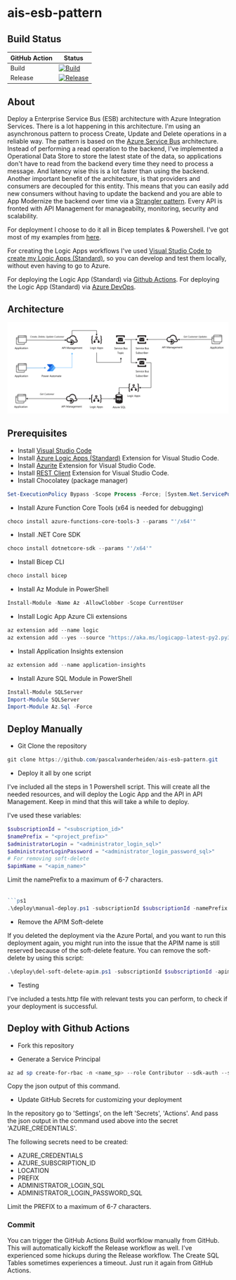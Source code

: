 # ais-esb-pattern

## Build Status

| GitHub Action | Status |
| ----------- | ----------- |
| Build | [![Build](https://github.com/pascalvanderheiden/ais-esb-pattern/actions/workflows/build.yml/badge.svg?branch=main)](https://github.com/pascalvanderheiden/ais-esb-pattern/actions/workflows/build.yml) |
| Release | [![Release](https://github.com/pascalvanderheiden/ais-esb-pattern/actions/workflows/release.yml/badge.svg)](https://github.com/pascalvanderheiden/ais-esb-pattern/actions/workflows/release.yml) |

## About

Deploy a Enterprise Service Bus (ESB) architecture with Azure Integration Services. There is a lot happening in this architecture. I'm using an asynchronous pattern to process Create, Update and Delete operations in a reliable way. The pattern is based on the [Azure Service Bus](https://docs.microsoft.com/en-us/azure/service-bus-messaging/service-bus-messaging-overview) architecture. Instead of performing a read operation to the backend, I've implemented a Operational Data Store to store the latest state of the data, so applications don't have to read from the backend every time they need to process a message. And latency wise this is a lot faster than using the backend. Another important benefit of the architecture, is that providers and consumers are decoupled for this entity. This means that you can easily add new consumers without having to update the backend and you are able to App Modernize the backend over time via a [Strangler pattern](https://docs.microsoft.com/en-us/azure/architecture/patterns/strangler-fig). Every API is fronted with API Management for manageabilty, monitoring, security and scalability. 

For deployment I choose to do it all in Bicep templates & Powershell. I've got most of my examples from [here](https://github.com/Azure/bicep/tree/main/docs/examples).

For creating the Logic Apps workflows I've used [Visual Studio Code to create my Logic Apps (Standard)](https://docs.microsoft.com/en-us/azure/logic-apps/create-single-tenant-workflows-visual-studio-code), so you can develop and test them locally, without even having to go to Azure.  

For deploying the Logic App (Standard) via [Github Actions](https://github.com/Azure/logicapps/tree/master/github-sample).
For deploying the Logic App (Standard) via [Azure DevOps](https://github.com/Azure/logicapps/tree/master/azure-devops-sample).

## Architecture

![ais-esb-pattern](docs/images/arch.png)

## Prerequisites

* Install [Visual Studio Code](https://code.visualstudio.com/download)
* Install [Azure Logic Apps (Standard)](https://marketplace.visualstudio.com/items?itemName=ms-azuretools.vscode-azurelogicapps) Extension for Visual Studio Code.
* Install [Azurite](https://marketplace.visualstudio.com/items?itemName=Azurite.azurite) Extension for Visual Studio Code.
* Install [REST Client](https://marketplace.visualstudio.com/items?itemName=humao.rest-client) Extension for Visual Studio Code.
* Install Chocolatey (package manager)

```ps1
Set-ExecutionPolicy Bypass -Scope Process -Force; [System.Net.ServicePointManager]::SecurityProtocol = [System.Net.ServicePointManager]::SecurityProtocol -bor 3072; iex ((New-Object System.Net.WebClient).DownloadString('https://community.chocolatey.org/install.ps1'))
```

* Install Azure Function Core Tools (x64 is needed for debugging)

```ps1
choco install azure-functions-core-tools-3 --params "'/x64'"
```

* Install .NET Core SDK

```ps1
choco install dotnetcore-sdk --params "'/x64'"
```

* Install Bicep CLI

```ps1
choco install bicep
```

* Install Az Module in PowerShell

```ps1
Install-Module -Name Az -AllowClobber -Scope CurrentUser
```

* Install Logic App Azure Cli extensions

```ps1
az extension add --name logic
az extension add --yes --source "https://aka.ms/logicapp-latest-py2.py3-none-any.whl"
```

* Install Application Insights extension

```ps1
az extension add --name application-insights
```

* Install Azure SQL Module in PowerShell

```ps1
Install-Module SQLServer
Import-Module SQLServer
Import-Module Az.Sql -Force
```

## Deploy Manually

* Git Clone the repository

```ps1
git clone https://github.com/pascalvanderheiden/ais-esb-pattern.git
```

* Deploy it all by one script

I've included all the steps in 1 Powershell script. This will create all the needed resources, and will deploy the Logic App and the API in API Management. Keep in mind that this will take a while to deploy.

I've used these variables:

```ps1
$subscriptionId = "<subscription_id>"
$namePrefix = "<project_prefix>"
$administratorLogin = "<administrator_login_sql>"
$administratorLoginPassword = "<administrator_login_password_sql>"
# For removing soft-delete
$apimName = "<apim_name>"
```

Limit the namePrefix to a maximum of 6-7 characters.

```ps1

```ps1
.\deploy\manual-deploy.ps1 -subscriptionId $subscriptionId -namePrefix $namePrefix -administratorLogin $administratorLogin -administratorLoginPassword $administratorLoginPassword
```

* Remove the APIM Soft-delete

If you deleted the deployment via the Azure Portal, and you want to run this deployment again, you might run into the issue that the APIM name is still reserved because of the soft-delete feature. You can remove the soft-delete by using this script:

```ps1
.\deploy\del-soft-delete-apim.ps1 -subscriptionId $subscriptionId -apimName $apimName
```

* Testing

I've included a tests.http file with relevant tests you can perform, to check if your deployment is successful.

## Deploy with Github Actions

* Fork this repository

* Generate a Service Principal

```ps1
az ad sp create-for-rbac -n <name_sp> --role Contributor --sdk-auth --scopes /subscriptions/<subscription_id>
```

Copy the json output of this command.

* Update GitHub Secrets for customizing your deployment

In the repository go to 'Settings', on the left 'Secrets', 'Actions'.
And pass the json output in the command used above into the secret 'AZURE_CREDENTIALS'.

The following secrets need to be created:

* AZURE_CREDENTIALS
* AZURE_SUBSCRIPTION_ID
* LOCATION
* PREFIX
* ADMINISTRATOR_LOGIN_SQL
* ADMINISTRATOR_LOGIN_PASSWORD_SQL

Limit the PREFIX to a maximum of 6-7 characters.

### Commit

You can trigger the GitHub Actions Build worfklow manually from GitHub. This will automatically kickoff the Release workflow as well. I've experienced some hickups during the Release workflow. The Create SQL Tables sometimes experiences a timeout. Just run it again from GitHub Actions.  
